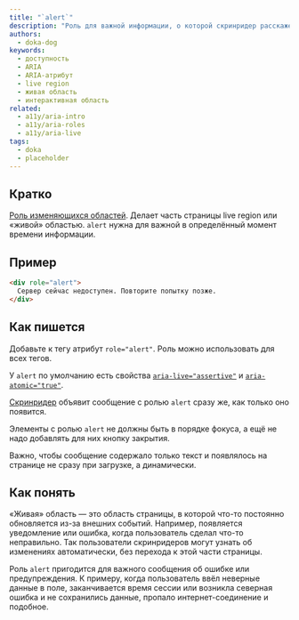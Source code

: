 ```yaml
---
title: "`alert`"
description: "Роль для важной информации, о которой скринридер расскажет пользователю сразу же."
authors:
  - doka-dog
keywords:
  - доступность
  - ARIA
  - ARIA-атрибут
  - live region
  - живая область
  - интерактивная область
related:
  - a11y/aria-intro
  - a11y/aria-roles
  - a11y/aria-live
tags:
  - doka
  - placeholder
---
```


## Кратко

[Роль изменяющихся областей](/a11y/aria-roles/#roli-izmenyayushchihsya-oblastey). Делает часть страницы live region или «живой» областью. `alert` нужна для важной в определённый момент времени информации.

## Пример

```html
<div role="alert">
  Сервер сейчас недоступен. Повторите попытку позже.
</div>
```

## Как пишется

Добавьте к тегу атрибут `role="alert"`. Роль можно использовать для всех тегов.

У `alert` по умолчанию есть свойства [`aria-live="assertive"`](/a11y/aria-live/) и [`aria-atomic="true"`](/a11y/aria-atomic/).

[Скринридер](/a11y/screenreaders/) объявит сообщение с ролью `alert` сразу же, как только оно появится.

Элементы с ролью `alert` не должны быть в порядке фокуса, а ещё не надо добавлять для них кнопку закрытия.

Важно, чтобы сообщение содержало только текст и появлялось на странице не сразу при загрузке, а динамически.

## Как понять

«Живая» область — это область страницы, в которой что-то постоянно обновляется из-за внешних событий. Например, появляется уведомление или ошибка, когда пользователь сделал что-то неправильно. Так пользователи скринридеров могут узнать об изменениях автоматически, без перехода к этой части страницы.

Роль `alert` пригодится для важного сообщения об ошибке или предупреждения. К примеру, когда пользователь ввёл неверные данные в поле, заканчивается время сессии или возникла северная ошибка и не сохранились данные, пропало интернет-соединение и подобное.
